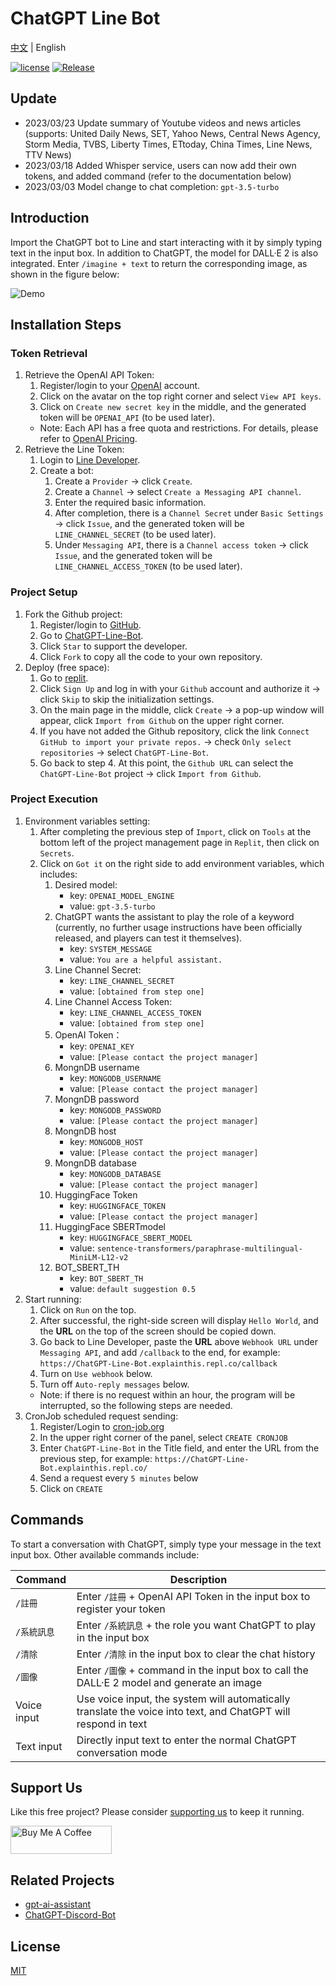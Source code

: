 # ChatGPT Line Bot

[中文](README.md) | English

[![license](https://img.shields.io/pypi/l/ansicolortags.svg)](LICENSE) [![Release](https://img.shields.io/github/v/release/TheExplainthis/ChatGPT-Line-Bot)](https://github.com/TheExplainthis/ChatGPT-Line-Bot/releases/)


## Update
- 2023/03/23 Update summary of Youtube videos and news articles (supports: United Daily News, SET, Yahoo News, Central News Agency, Storm Media, TVBS, Liberty Times, ETtoday, China Times, Line News, TTV News)
- 2023/03/18 Added Whisper service, users can now add their own tokens, and added command (refer to the documentation below)
- 2023/03/03 Model change to chat completion: `gpt-3.5-turbo`


## Introduction
Import the ChatGPT bot to Line and start interacting with it by simply typing text in the input box. In addition to ChatGPT, the model for DALL·E 2 is also integrated. Enter `/imagine + text` to return the corresponding image, as shown in the figure below:

![Demo](https://github.com/TheExplainthis/ChatGPT-Line-Bot/blob/main/demo/chatgpt-line-bot.gif)

## Installation Steps
### Token Retrieval
1. Retrieve the OpenAI API Token:
    1. Register/login to your [OpenAI](https://beta.openai.com/) account.
    2. Click on the avatar on the top right corner and select `View API keys`.
    3. Click on `Create new secret key` in the middle, and the generated token will be `OPENAI_API` (to be used later).
    - Note: Each API has a free quota and restrictions. For details, please refer to [OpenAI Pricing](https://openai.com/api/pricing/).
2. Retrieve the Line Token:
    1. Login to [Line Developer](https://developers.line.biz/zh-hant/).
    2. Create a bot:
        1. Create a `Provider` -> click `Create`.
        2. Create a `Channel` -> select `Create a Messaging API channel`.
        3. Enter the required basic information.
        4. After completion, there is a `Channel Secret` under `Basic Settings` -> click `Issue`, and the generated token will be `LINE_CHANNEL_SECRET` (to be used later).
        5. Under `Messaging API`, there is a `Channel access token` -> click `Issue`, and the generated token will be `LINE_CHANNEL_ACCESS_TOKEN` (to be used later).

### Project Setup
1. Fork the Github project:
    1. Register/login to [GitHub](https://github.com/).
    2. Go to [ChatGPT-Line-Bot](https://github.com/TheExplainthis/ChatGPT-Line-Bot).
    3. Click `Star` to support the developer.
    4. Click `Fork` to copy all the code to your own repository.
2. Deploy (free space):
    1. Go to [replit](https://replit.com/).
    2. Click `Sign Up` and log in with your `Github` account and authorize it -> click `Skip` to skip the initialization settings.
    3. On the main page in the middle, click `Create` -> a pop-up window will appear, click `Import from Github` on the upper right corner.
    4. If you have not added the Github repository, click the link `Connect GitHub to import your private repos.` -> check `Only select repositories` -> select `ChatGPT-Line-Bot`.
    5. Go back to step 4. At this point, the `Github URL` can select the `ChatGPT-Line-Bot` project -> click `Import from Github`.

### Project Execution
1. Environment variables setting:
    1. After completing the previous step of `Import`, click on `Tools` at the bottom left of the project management page in `Replit`, then click on `Secrets`.
    2. Click on `Got it` on the right side to add environment variables, which includes:
        1. Desired model:
            - key: `OPENAI_MODEL_ENGINE`
            - value: `gpt-3.5-turbo`
        2. ChatGPT wants the assistant to play the role of a keyword (currently, no further usage instructions have been officially released, and players can test it themselves).
            - key: `SYSTEM_MESSAGE`
            - value: `You are a helpful assistant.`
        3. Line Channel Secret:
            - key: `LINE_CHANNEL_SECRET`
            - value: `[obtained from step one]`
        4. Line Channel Access Token:
            - key: `LINE_CHANNEL_ACCESS_TOKEN`
            - value: `[obtained from step one]`
        5. OpenAI Token：
            - key: `OPENAI_KEY`
            - value: `[Please contact the project manager]`
        6. MongnDB username
            - key: `MONGODB_USERNAME`
            - value: `[Please contact the project manager]`
        7. MongnDB password
            - key: `MONGODB_PASSWORD`
            - value: `[Please contact the project manager]`
        8. MongnDB host
            - key: `MONGODB_HOST`
            - value: `[Please contact the project manager]`
        9. MongnDB database
            - key: `MONGODB_DATABASE`
            - value: `[Please contact the project manager]`
        10. HuggingFace Token
            - key: `HUGGINGFACE_TOKEN`
            - value: `[Please contact the project manager]`
        11. HuggingFace SBERTmodel
            - key: `HUGGINGFACE_SBERT_MODEL`
            - value: `sentence-transformers/paraphrase-multilingual-MiniLM-L12-v2`
        12. BOT_SBERT_TH
            - key: `BOT_SBERT_TH`
            - value: `default suggestion 0.5`
2. Start running:
    1. Click on `Run` on the top.
    2. After successful, the right-side screen will display `Hello World`, and the **URL** on the top of the screen should be copied down.
    3. Go back to Line Developer, paste the **URL** above `Webhook URL` under `Messaging API`, and add `/callback` to the end, for example: `https://ChatGPT-Line-Bot.explainthis.repl.co/callback`
    4. Turn on `Use webhook` below.
    5. Turn off `Auto-reply messages` below.
    - Note: if there is no request within an hour, the program will be interrupted, so the following steps are needed.
3. CronJob scheduled request sending:
    1. Register/Login to [cron-job.org](https://cron-job.org/en/)
    2. In the upper right corner of the panel, select `CREATE CRONJOB`
    3. Enter `ChatGPT-Line-Bot` in the Title field, and enter the URL from the previous step, for example: `https://ChatGPT-Line-Bot.explainthis.repl.co/`
    4. Send a request every `5 minutes` below
    5. Click on `CREATE`

## Commands
To start a conversation with ChatGPT, simply type your message in the text input box. Other available commands include:


| Command | Description |
| ------- | ----------- |
| `/註冊` | Enter `/註冊` + OpenAI API Token in the input box to register your token|
| `/系統訊息` | Enter `/系統訊息` + the role you want ChatGPT to play in the input box|
| `/清除` | Enter `/清除` in the input box to clear the chat history|
| `/圖像` | Enter `/圖像` + command in the input box to call the DALL·E 2 model and generate an image|
| Voice input | Use voice input, the system will automatically translate the voice into text, and ChatGPT will respond in text| 
| Text input | Directly input text to enter the normal ChatGPT conversation mode|


## Support Us
Like this free project? Please consider [supporting us](https://www.buymeacoffee.com/explainthis) to keep it running.

[<a href="https://www.buymeacoffee.com/explainthis" target="_blank"><img src="https://cdn.buymeacoffee.com/buttons/v2/default-yellow.png" height="45px" width="162px" alt="Buy Me A Coffee"></a>](https://www.buymeacoffee.com/explainthis)

## Related Projects
- [gpt-ai-assistant](https://github.com/memochou1993/gpt-ai-assistant)
- [ChatGPT-Discord-Bot](https://github.com/TheExplainthis/ChatGPT-Discord-Bot)

## License
[MIT](LICENSE)
